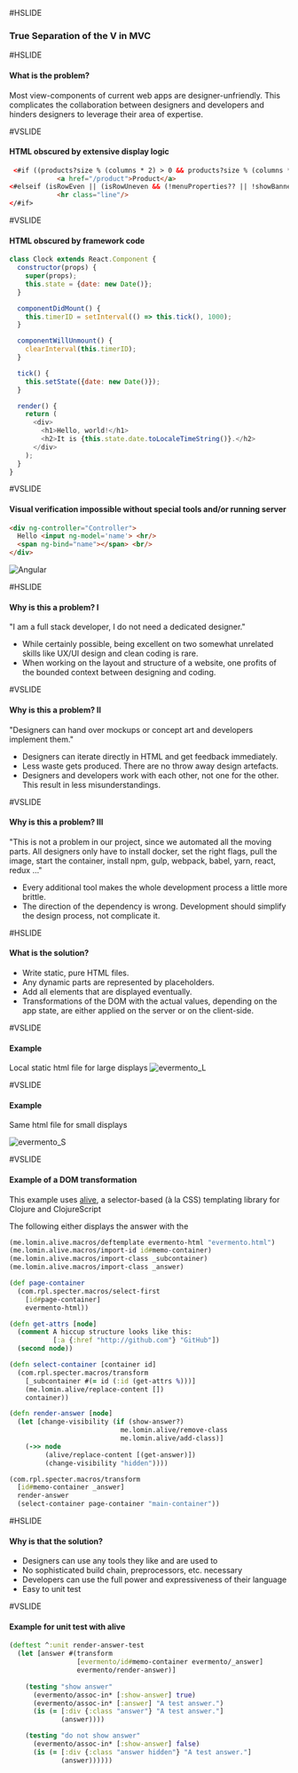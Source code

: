 #HSLIDE

### True Separation of  the V in MVC

#HSLIDE

#### What is the problem?

Most view-components of current web apps are designer-unfriendly. This complicates the collaboration between designers and developers and hinders designers to leverage their area of expertise.

#VSLIDE

#### HTML obscured by extensive display logic
```HTML
 <#if ((products?size % (columns * 2) > 0 && products?size % (columns * 2) <= columns - 1 )) && menuProperties?? && showBanner>
            <a href="/product">Product</a>
<#elseif (isRowEven || (isRowUneven && (!menuProperties?? || !showBanner))) && product_has_next>
            <hr class="line"/>
</#if>
```

#VSLIDE

#### HTML obscured by framework code 

```JavaScript
class Clock extends React.Component {
  constructor(props) {
    super(props);
    this.state = {date: new Date()};
  }

  componentDidMount() {
    this.timerID = setInterval(() => this.tick(), 1000);
  }

  componentWillUnmount() {
    clearInterval(this.timerID);
  }

  tick() {
    this.setState({date: new Date()});
  }

  render() {
    return (
      <div>
        <h1>Hello, world!</h1>
        <h2>It is {this.state.date.toLocaleTimeString()}.</h2>
      </div>
    );
  }
}
```

#VSLIDE

#### Visual verification impossible without special tools and/or running server

```HTML
<div ng-controller="Controller">
  Hello <input ng-model='name'> <hr/>
  <span ng-bind="name"></span> <br/>
</div>
```

![Angular](docs/angular.png)

#HSLIDE

#### Why is this a problem? I

"I am a full stack developer, I do not need a dedicated designer."

- While certainly possible, being excellent on two somewhat unrelated skills like UX/UI design and clean coding is rare.       <!-- .element: class="fragment" -->
- When working on the layout and structure of a website, one profits of the bounded context between designing and coding.      <!-- .element: class="fragment" -->

#VSLIDE

#### Why is this a problem? II

"Designers can hand over mockups or concept art and developers implement them."

- Designers can iterate directly in HTML and get feedback immediately.       <!-- .element: class="fragment" -->
- Less waste gets produced. There are no throw away design artefacts.    <!-- .element: class="fragment" -->
- Designers and developers work with each other, not one for the other. This result in less misunderstandings.  <!-- .element: class="fragment" -->

#VSLIDE

#### Why is this a problem? III

"This is not a problem in our project, since we automated all the moving parts. All designers only have to install docker, set the right flags, pull the image, start the container, install npm, gulp, webpack, babel, yarn, react, redux ..."

- Every additional tool makes the whole development process a little more brittle. <!-- .element: class="fragment" -->
- The direction of the dependency is wrong. Development should simplify the design process, not complicate it. <!-- .element: class="fragment" -->

#HSLIDE

#### What is the solution?

- Write static, pure HTML files.
- Any dynamic parts are represented by placeholders.
- Add all elements that are displayed eventually.
- Transformations of the DOM with the actual values, depending on the app state, are either applied on the server or on the client-side.

#VSLIDE

#### Example

Local static html file for large displays
![evermento_L](docs/evermento_L.png)

#VSLIDE

#### Example

Same html file for small displays

![evermento_S](docs/evermento_S.png)

#VSLIDE

#### Example of a DOM transformation

This example uses [alive](https://github.com/lomin/alive), a selector-based (à la CSS) templating library for Clojure and ClojureScript

The following  either displays the answer with the  

```Clojure
(me.lomin.alive.macros/deftemplate evermento-html "evermento.html")
(me.lomin.alive.macros/import-id id#memo-container)
(me.lomin.alive.macros/import-class _subcontainer)
(me.lomin.alive.macros/import-class _answer)

(def page-container
  (com.rpl.specter.macros/select-first
    [id#page-container]
    evermento-html))

(defn get-attrs [node]
  (comment A hiccup structure looks like this:
           [:a {:href "http://github.com"} "GitHub"])
  (second node))

(defn select-container [container id]
  (com.rpl.specter.macros/transform
    [_subcontainer #(= id (:id (get-attrs %)))]
    (me.lomin.alive/replace-content [])
    container))

(defn render-answer [node]
  (let [change-visibility (if (show-answer?)
                            me.lomin.alive/remove-class
                            me.lomin.alive/add-class)]
    (->> node
         (alive/replace-content [(get-answer)])
         (change-visibility "hidden"))))

(com.rpl.specter.macros/transform
  [id#memo-container _answer]
  render-answer
  (select-container page-container "main-container"))
```

#HSLIDE

#### Why is that the solution?

 - Designers can use any tools they like and are used to <!-- .element: class="fragment" -->
 - No sophisticated build chain, preprocessors, etc. necessary <!-- .element: class="fragment" -->
 - Developers can use the full power and expressiveness of their language <!-- .element: class="fragment" -->
 - Easy to unit test  <!-- .element: class="fragment" -->

#VSLIDE

#### Example for unit test with alive
```Clojure
(deftest ^:unit render-answer-test
  (let [answer #(transform
                 [evermento/id#memo-container evermento/_answer]
                 evermento/render-answer)]
    
    (testing "show answer"
      (evermento/assoc-in* [:show-answer] true)
      (evermento/assoc-in* [:answer] "A test answer.")
      (is (= [:div {:class "answer"} "A test answer."]
             (answer))))

    (testing "do not show answer"
      (evermento/assoc-in* [:show-answer] false)
      (is (= [:div {:class "answer hidden"} "A test answer."]
             (answer))))))
```

